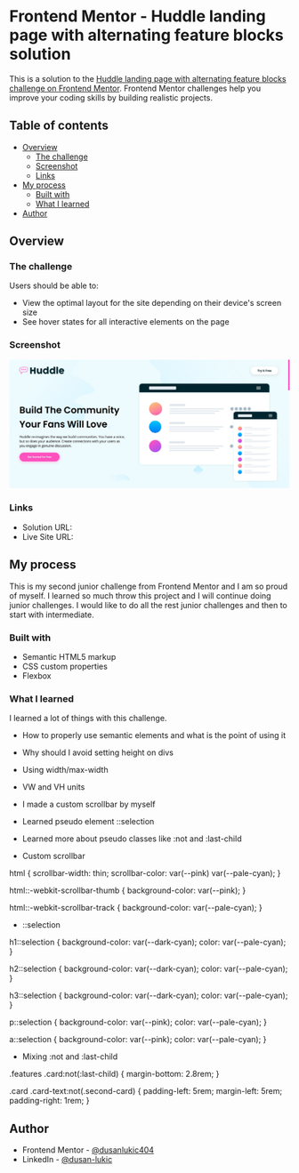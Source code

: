 # Frontend Mentor - Huddle landing page with alternating feature blocks solution

This is a solution to the [Huddle landing page with alternating feature blocks challenge on Frontend Mentor](https://www.frontendmentor.io/challenges/huddle-landing-page-with-alternating-feature-blocks-5ca5f5981e82137ec91a5100). Frontend Mentor challenges help you improve your coding skills by building realistic projects.

## Table of contents

- [Overview](#overview)
  - [The challenge](#the-challenge)
  - [Screenshot](#screenshot)
  - [Links](#links)
- [My process](#my-process)
  - [Built with](#built-with)
  - [What I learned](#what-i-learned)
- [Author](#author)

## Overview

### The challenge

Users should be able to:

- View the optimal layout for the site depending on their device's screen size
- See hover states for all interactive elements on the page

### Screenshot

![This is just screenshot of landing page!](./images/screenshot.jpg)

### Links

- Solution URL: [](https://www.frontendmentor.io/solutions/responsive-huddle-website-with-alternating-feature-cards-_v2yf9INE)
- Live Site URL: [](https://huddlewebsite.netlify.app/)

## My process

This is my second junior challenge from Frontend Mentor and I am so proud of myself. I learned so much throw this project and I will continue doing junior challenges. I would like to do all the rest junior challenges and then to start with intermediate.

### Built with

- Semantic HTML5 markup
- CSS custom properties
- Flexbox

### What I learned

I learned a lot of things with this challenge.

- How to properly use semantic elements and what is the point of using it
- Why should I avoid setting height on divs
- Using width/max-width
- VW and VH units
- I made a custom scrollbar by myself
- Learned pseudo element ::selection
- Learned more about pseudo classes like :not and :last-child

- Custom scrollbar

html {
scrollbar-width: thin;
scrollbar-color: var(--pink) var(--pale-cyan);
}

html::-webkit-scrollbar-thumb {
background-color: var(--pink);
}

html::-webkit-scrollbar-track {
background-color: var(--pale-cyan);
}

- ::selection

h1::selection {
background-color: var(--dark-cyan);
color: var(--pale-cyan);
}

h2::selection {
background-color: var(--dark-cyan);
color: var(--pale-cyan);
}

h3::selection {
background-color: var(--dark-cyan);
color: var(--pale-cyan);
}

p::selection {
background-color: var(--pink);
color: var(--pale-cyan);
}

a::selection {
background-color: var(--pink);
color: var(--pale-cyan);
}

- Mixing :not and :last-child

.features .card:not(:last-child) {
margin-bottom: 2.8rem;
}

.card .card-text:not(.second-card) {
padding-left: 5rem;
margin-left: 5rem;
padding-right: 1rem;
}

## Author

- Frontend Mentor - [@dusanlukic404](https://www.frontendmentor.io/profile/dusanlukic404)
- LinkedIn - [@dusan-lukic](https://www.linkedin.com/in/dusan-lukic)
